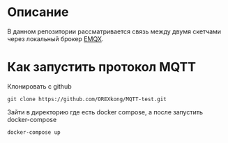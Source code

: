 # Описание #

В данном репозитории рассматривается связь между двумя скетчами через локальный брокер [EMQX](https://hub.docker.com/r/emqx/emqx).

#  Как запустить протокол MQTT #

Клонировать с github

    git clone https://github.com/OREXkong/MQTT-test.git

Зайти в директорию где есть docker compose, а после запустить docker-compose

    docker-compose up

								
		
